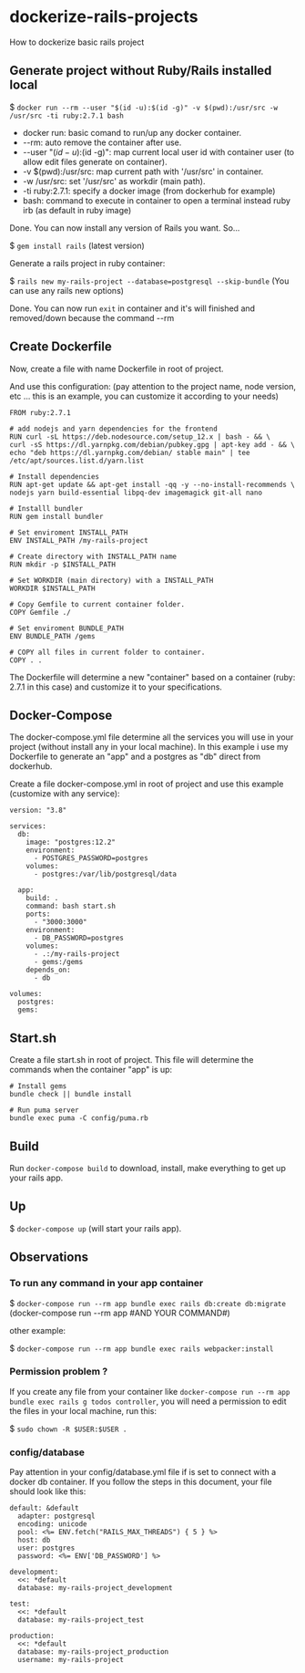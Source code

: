 # dockerize-rails-projects
How to dockerize basic rails project

## Generate project without Ruby/Rails installed local

$ `docker run --rm --user "$(id -u):$(id -g)" -v $(pwd):/usr/src -w /usr/src -ti ruby:2.7.1 bash`

- docker run: basic comand to run/up any docker container.
- --rm: auto remove the container after use.
- --user "$(id -u):$(id -g)": map current local user id with container user (to allow edit files generate on container).
- -v $(pwd):/usr/src: map current path with '/usr/src' in container.
- -w /usr/src: set '/usr/src' as workdir (main path).
- -ti ruby:2.7.1: specify a docker image (from dockerhub for example)
- bash: command to execute in container to open a terminal instead ruby irb (as default in ruby image)

Done. You can now install any version of Rails you want. So...

$ `gem install rails`
(latest version)

Generate a rails project in ruby container:

$ `rails new my-rails-project --database=postgresql --skip-bundle`
(You can use any rails new options)

Done. You can now run `exit` in container and it's will finished and removed/down because the command --rm

## Create Dockerfile

Now, create a file with name Dockerfile in root of project.

And use this configuration:
(pay attention to the project name, node version, etc ... this is an example, you can customize it according to your needs)

```
FROM ruby:2.7.1

# add nodejs and yarn dependencies for the frontend
RUN curl -sL https://deb.nodesource.com/setup_12.x | bash - && \
curl -sS https://dl.yarnpkg.com/debian/pubkey.gpg | apt-key add - && \
echo "deb https://dl.yarnpkg.com/debian/ stable main" | tee /etc/apt/sources.list.d/yarn.list

# Install dependencies
RUN apt-get update && apt-get install -qq -y --no-install-recommends \
nodejs yarn build-essential libpq-dev imagemagick git-all nano

# Installl bundler
RUN gem install bundler

# Set enviroment INSTALL_PATH
ENV INSTALL_PATH /my-rails-project

# Create directory with INSTALL_PATH name
RUN mkdir -p $INSTALL_PATH

# Set WORKDIR (main directory) with a INSTALL_PATH
WORKDIR $INSTALL_PATH

# Copy Gemfile to current container folder.
COPY Gemfile ./

# Set enviroment BUNDLE_PATH
ENV BUNDLE_PATH /gems

# COPY all files in current folder to container.
COPY . .
```

The Dockerfile will determine a new "container" based on a container (ruby: 2.7.1 in this case) and customize it to your specifications.

## Docker-Compose

The docker-compose.yml file determine all the services you will use in your project (without install any in your local machine). In this example i use my Dockerfile to generate an "app" and a postgres as "db" direct from dockerhub.

Create a file docker-compose.yml in root of project and use this example (customize with any service):

```
version: "3.8"

services:
  db:
    image: "postgres:12.2"
    environment:
      - POSTGRES_PASSWORD=postgres
    volumes:
      - postgres:/var/lib/postgresql/data

  app:
    build: .
    command: bash start.sh
    ports:
      - "3000:3000"
    environment:
      - DB_PASSWORD=postgres
    volumes:
      - .:/my-rails-project
      - gems:/gems
    depends_on:
      - db

volumes:
  postgres:
  gems:
```

## Start.sh

Create a file start.sh in root of project. This file will determine the commands when the container "app" is up:

```
# Install gems
bundle check || bundle install

# Run puma server
bundle exec puma -C config/puma.rb
```

## Build

Run `docker-compose build` to download, install, make everything to get up your rails app.

## Up

$ `docker-compose up` 
(will start your rails app).

## Observations

### To run any command in your app container

$ `docker-compose run --rm app bundle exec rails db:create db:migrate`
(docker-compose run --rm app #AND YOUR COMMAND#)

other example:

$ `docker-compose run --rm app bundle exec rails webpacker:install`

### Permission problem ?

If you create any file from your container like `docker-compose run --rm app bundle exec rails g todos controller`, you will need a permission to edit the files in your local machine, run this:

$ `sudo chown -R $USER:$USER .`

### config/database

Pay attention in your config/database.yml file if is set to connect with a docker db container. If you follow the steps in this document, your file should look like this:

```
default: &default
  adapter: postgresql
  encoding: unicode
  pool: <%= ENV.fetch("RAILS_MAX_THREADS") { 5 } %>
  host: db
  user: postgres
  password: <%= ENV['DB_PASSWORD'] %>

development:
  <<: *default
  database: my-rails-project_development

test:
  <<: *default
  database: my-rails-project_test

production:
  <<: *default
  database: my-rails-project_production
  username: my-rails-project
